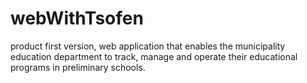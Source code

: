 # webWithTsofen

product first version, web
application that enables the municipality 
education department to track, manage and
operate their educational programs in preliminary 
schools.
